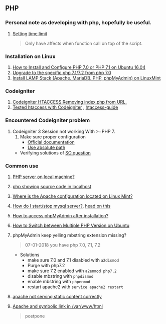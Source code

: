 ## PHP



### Personal note as developing with php, hopefully be useful.

1.  [Setting time limit][set time limit]
    > Only have affects when function call on top of the script.


[set time limit]: https://stackoverflow.com/questions/5140258/increase-php-script-execution-time/5140299#5140299 "See my comment"


### Installation on Linux
1.  [How to Install and Configure PHP 7.0 or PHP 7.1 on Ubuntu 16.04][install]
1.  [Upgrade to the specific php 7.1/7.2 from php 7.0][install1]
1.  [Install LAMP Stack (Apache, MariaDB, PHP, phpMyAdmin) on LinuxMint][install2]

[install]: https://www.vultr.com/docs/how-to-install-and-configure-php-70-or-php-71-on-ubuntu-16-04
[install1]: https://askubuntu.com/questions/856793/upgrade-to-the-specific-php-7-1-7-2-from-php-7-0-in-ubuntu-16-04
[install2]: https://www.2daygeek.com/install-lamp-stack-apache-mariadb-php-phpmyadmin-on-linuxmint/#

### Codeigniter
1. [Codeigniter HTACCESS Removing index.php from URL.][cdi]
1. [Tested htaccess with Codeigniter][cdi1] , [htaccess-guide][htaccess]

[cdi]: https://github.com/tasmanwebsolutions/htaccess_for_codeigniter
[cdi1]: https://stackoverflow.com/questions/38477720/remove-index-php-from-url-in-codeigniter-3/38477932
[htaccess]: http://www.htaccess-guide.com/

### Encountered Codeigniter problem
1. Codeigniter 3 Session not working With >=PHP 7.
   1. Make sure proper configuration
      - [Official documentation][cdi-doc]
      - [Use absolute path][chathu-web]
   - Verifying solutions of [SO question][so-q]

[so-q]: https://stackoverflow.com/a/43816684/2368696
[cdi-doc]: https://www.codeigniter.com/user_guide/libraries/sessions.html#files-driver
[chathu-web]: https://chathu.me/2015/09/30/codeIgniter-3-session-file-driver/

### Common use
1.  [PHP server on local machine?][common]
1.  [php showing source code in localhost][common1]
1.  [Where is the Apache configuration located on Linux Mint?][common2]
1.  [How do I start/stop mysql server?][common3], [head on this][common3.1]
1.  [How to access phpMyAdmin after installation?][common4]
1.  [How to Switch between Multiple PHP Version on Ubuntu][common5]
1.  phpMyAdmin keep yelling mbstring extension missing?
    > 07-01-2018 you have php 7.0, 7.1, 7.2

    - Solutions
      - make sure 7.0 and 7.1 disabled with `a2dismod`
      - Purge with php7.2
      - make sure 7.2 enabled with `a2enmod php7.2`
      - disable mbstring with `phpdismod`
      - enable mbstring with `phpenmod`
      - restart apache2 with `service apache2 restart`

1.  [apache not serving static content correctly][common6]
1.  [Apache and symbolic link in /var/www/html][common7]
    > postpone

[common]: https://stackoverflow.com/a/21872484
[common1]: https://askubuntu.com/questions/632918/php-showing-source-code-in-localhost
[common2]: https://superuser.com/questions/387966/where-is-the-apache-configuration-located-on-linux-mint
[common3]: https://askubuntu.com/questions/82374/how-do-i-start-stop-mysql-server
[common3.1]: https://askubuntu.com/a/383431/509163
[common4]: https://askubuntu.com/questions/19127/how-to-access-phpmyadmin-after-installation
[common5]: https://tecadmin.net/switch-between-multiple-php-version-on-ubuntu/
[common6]: https://stackoverflow.com/questions/7683211/apache-not-serving-static-content-correctly
[common7]: https://unix.stackexchange.com/questions/272476/apache-and-symbolic-link-in-var-www-html
